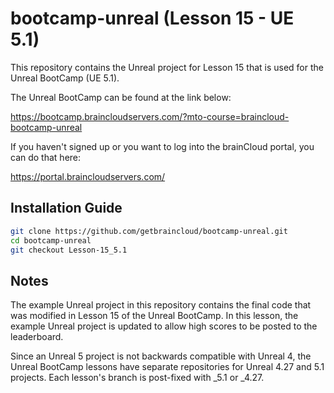 # bootcamp-unreal (Lesson 15 - UE 5.1)

This repository contains the Unreal project for Lesson 15 that is used for the Unreal BootCamp (UE 5.1).

The Unreal BootCamp can be found at the link below:

https://bootcamp.braincloudservers.com/?mto-course=braincloud-bootcamp-unreal


If you haven't signed up or you want to log into the brainCloud portal, you can do that here:

https://portal.braincloudservers.com/


## Installation Guide

```bash
git clone https://github.com/getbraincloud/bootcamp-unreal.git
cd bootcamp-unreal
git checkout Lesson-15_5.1
```

## Notes

The example Unreal project in this repository contains the final code that was modified in Lesson 15 of the Unreal BootCamp. In this lesson, the example Unreal project is updated to allow high scores to be posted to the leaderboard.

Since an Unreal 5 project is not backwards compatible with Unreal 4, the Unreal BootCamp lessons have separate repositories for Unreal 4.27 and 5.1 projects. Each lesson's branch is post-fixed with _5.1 or _4.27.
